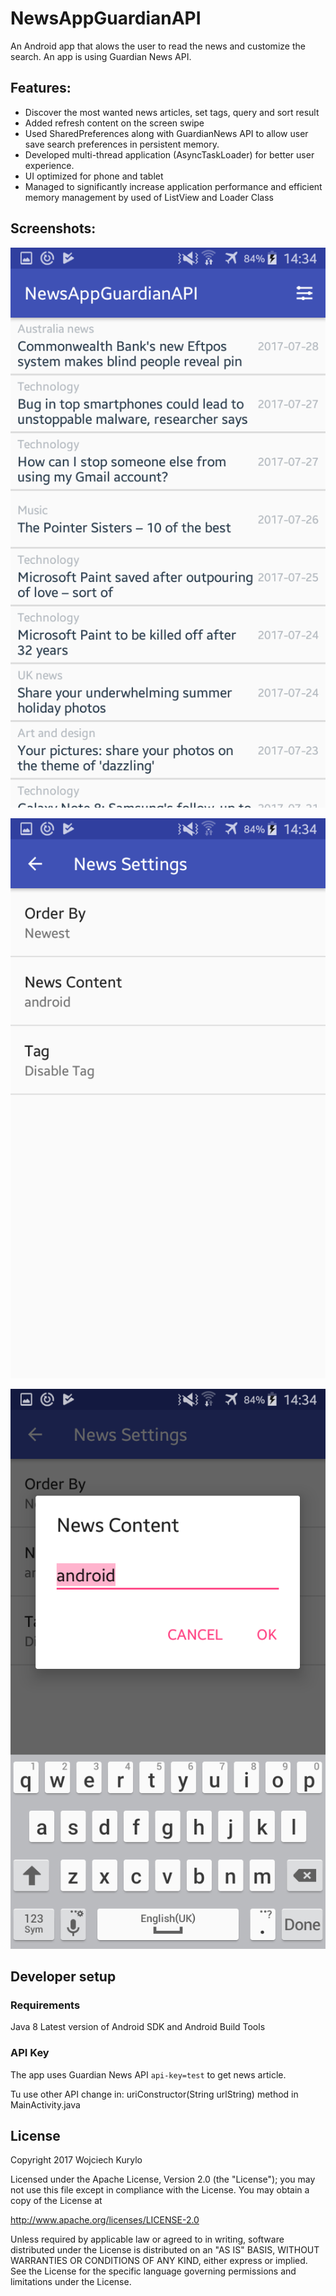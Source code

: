 # NewsAppGuardianAPI

An Android app that alows the user to read the news and customize the search.
An app is using Guardian News API.
## Features:

* Discover the most wanted news articles, set tags, query and sort result
* Added refresh content on the screen swipe
* Used SharedPreferences along with GuardianNews API to allow user save search preferences in persistent memory.
* Developed multi-thread application (AsyncTaskLoader) for better user experience.
* UI optimized for phone and tablet
* Managed to significantly increase application performance and efficient memory management by used of ListView and Loader Class

## Screenshots:
![ListView](https://github.com/Wkurylo/NewsAppGuardianAPI/blob/master/app/src/main/res/images/newsapp_list.png "ListView")

![SharedPreferences](https://github.com/Wkurylo/NewsAppGuardianAPI/blob/master/app/src/main/res/images/newsapp_sharedpreferences.png "SharedPreferences")

![QuerySearch](https://github.com/Wkurylo/NewsAppGuardianAPI/blob/master/app/src/main/res/images/newsapp_query.png "QuerySearch")

## Developer setup
### Requirements
Java 8
Latest version of Android SDK and Android Build Tools
### API Key
The app uses Guardian News API `api-key=test` to get news article.

Tu use other API change in:
uriConstructor(String urlString) method in MainActivity.java

## License

Copyright 2017 Wojciech Kurylo

Licensed under the Apache License, Version 2.0 (the "License");
you may not use this file except in compliance with the License.
You may obtain a copy of the License at

   http://www.apache.org/licenses/LICENSE-2.0

Unless required by applicable law or agreed to in writing, software
distributed under the License is distributed on an "AS IS" BASIS,
WITHOUT WARRANTIES OR CONDITIONS OF ANY KIND, either express or implied.
See the License for the specific language governing permissions and
limitations under the License.
